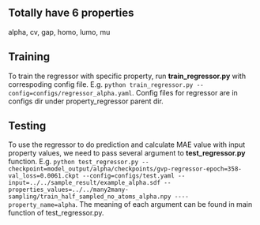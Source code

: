 ## Totally have 6 properties
alpha, cv, gap, homo, lumo, mu

## Training
To train the regressor with specific property, run **train_regressor.py** with correspoding config file.
E.g. `python train_regressor.py --config=configs/regressor_alpha.yaml`. Config files for regressor are in configs dir under property_regressor parent dir.

## Testing 
To use the regressor to do prediction and calculate MAE value with input property values, we need to pass several argument to  **test_regressor.py** function. E.g. 
`python test_regressor.py --checkpoint=model_output/alpha/checkpoints/gvp-regressor-epoch=358-val_loss=0.0061.ckpt --config=configs/test.yaml --input=../../sample_result/example_alpha.sdf --properties_values=../../many2many-sampling/train_half_sampled_no_atoms_alpha.npy ----property_name=alpha`.
The meaning of each argument can be found in main function of test_regressor.py. 